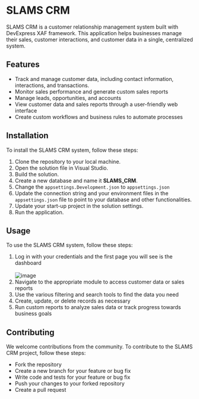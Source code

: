 # SLAMS CRM

SLAMS CRM is a customer relationship management system built with DevExpress XAF framework. This application helps businesses manage their sales, customer interactions, and customer data in a single, centralized system.

## Features

- Track and manage customer data, including contact information, interactions, and transactions.
- Monitor sales performance and generate custom sales reports
- Manage leads, opportunities, and accounts
- View customer data and sales reports through a user-friendly web interface
- Create custom workflows and business rules to automate processes

## Installation

To install the SLAMS CRM system, follow these steps:

1. Clone the repository to your local machine.
2. Open the solution file in Visual Studio.
3. Build the solution.
4. Create a new database and name it <b>SLAMS_CRM</b>.
5. Change the `appsettings.Development.json` to `appsettings.json`
6. Update the connection string and your environment files in the `appsettings.json` file to point to your database and other functionalities.
7. Update your start-up project in the solution settings.
8. Run the application.

## Usage

To use the SLAMS CRM system, follow these steps:

1. Log in with your credentials and the first page you will see is the dashboard <br> <br>
![image](https://user-images.githubusercontent.com/25669630/233375448-2f6b70fb-e95e-4368-b303-6b8a8a4ad326.png)
2. Navigate to the appropriate module to access customer data or sales reports
3. Use the various filtering and search tools to find the data you need
4. Create, update, or delete records as necessary
5. Run custom reports to analyze sales data or track progress towards business goals

## Contributing

We welcome contributions from the community. To contribute to the SLAMS CRM project, follow these steps:
- Fork the repository
- Create a new branch for your feature or bug fix
- Write code and tests for your feature or bug fix
- Push your changes to your forked repository
- Create a pull request
